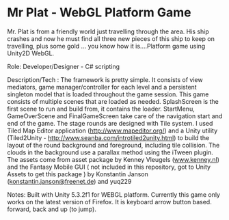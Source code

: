 # Mr Plat - WebGL Platform Game 


Mr. Plat is from a friendly world just travelling through the area. His ship crashes and now he must find all three new pieces of this ship to keep on travelling, plus some gold ... you know how it is....Platform game using Unity2D WebGL.

Role: Developer/Designer - C# scripting 

Description/Tech : The framework is pretty simple. It consists of view mediators, game manager/controller for each level and a persistent singleton model that is loaded throughout the game session. This game consists of multiple scenes that are loaded as needed. SplashScreen is the first scene to run and build from, it contains the loader. StartMenu, GameOverScene and FinalGameScreen take care of the navigation start and end of the game. The stage rounds are designed with Tile system. I used Tiled Map Editor application (http://www.mapeditor.org/) and a Unity utility (Tiled2Unity - http://www.seanba.com/introtiled2unity.html) to build the layout of the round background and foreground, including tile collision. The clouds in the background use a parallax method using the iTween plugin. The assets come from asset package by Kenney Vleugels (www.kenney.nl) and the Fantasy Mobile GUI ( not included in this repository, got to Unity Assets to get this package ) by Konstantin Janson (konstantin.janson@freenet.de) and yuq229

Notes: Built with Unity 5.3.2f1 for WEBGL platform. Currently this game only works on the latest version of Firefox. It is keyboard arrow button based. forward, back and up (to jump).

